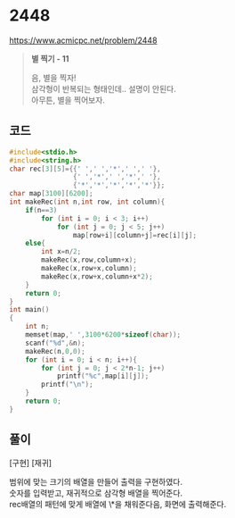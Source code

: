 # 2448
https://www.acmicpc.net/problem/2448
> **<p>별 찍기 - 11</p>**
> 음, 별을 찍자!<br>
> 삼각형이 반복되는 형태인데.. 설명이 안된다.<br>
> 아무튼, 별을 찍어보자.<br>

## 코드
```c
#include<stdio.h>
#include<string.h>
char rec[3][5]={{' ',' ','*',' ',' '},
                {' ','*',' ','*',' '},
                {'*','*','*','*','*'}};
char map[3100][6200];
int makeRec(int n,int row, int column){
    if(n==3)
        for (int i = 0; i < 3; i++)
            for (int j = 0; j < 5; j++)
                map[row+i][column+j]=rec[i][j];
    else{
        int x=n/2;
        makeRec(x,row,column+x);
        makeRec(x,row+x,column);
        makeRec(x,row+x,column+x*2);
    }
    return 0;
}
int main()
{
    int n;
    memset(map,' ',3100*6200*sizeof(char));
    scanf("%d",&n);
    makeRec(n,0,0);
    for (int i = 0; i < n; i++){
        for (int j = 0; j < 2*n-1; j++)
            printf("%c",map[i][j]);
        printf("\n");
    }
    return 0;
}
```

## 풀이
<p>[구현] [재귀]</p>
범위에 맞는 크기의 배열을 만들어 출력을 구현하였다.<br>
숫자를 입력받고, 재귀적으로 삼각형 배열을 찍어준다.<br>
rec배열의 패턴에 맞게 배열에 \*을 채워준다음, 화면에 출력해준다.<br>